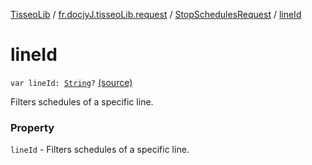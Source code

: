 [TisseoLib](../../index.md) / [fr.docjyJ.tisseoLib.request](../index.md) / [StopSchedulesRequest](index.md) / [lineId](./line-id.md)

# lineId

`var lineId: `[`String`](https://kotlinlang.org/api/latest/jvm/stdlib/kotlin/-string/index.html)`?` [(source)](https://github.com/docjyJ/TisseoLib/tree/master/src/main/kotlin/fr/docjyJ/tisseoLib/request/StopSchedulesRequest.kt#L36)

Filters schedules of a specific line.

### Property

`lineId` - Filters schedules of a specific line.